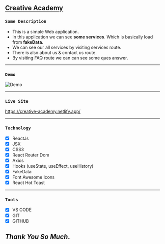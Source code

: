## [Creative Academy](https://creative-academy.netlify.app/)

### `Some Description`

- This is a simple Web application.
- In this application we can see **some services**. Which is basically load from **fakeData**.
- We can see our all services by visiting services route.
- There is also about us & contact us route.
- By visiting FAQ route we can can see some ques answer.

---

### `Demo`

<img src="./src/demo.gif" alt="Demo" border="0">

---

### `Live Site`

https://creative-academy.netlify.app/

---

### `Technology`

- [x] ReactJs
- [x] JSX
- [x] CSS3
- [x] React Router Dom
- [x] Axios
- [x] Hooks (useState, useEffect, useHistory)
- [x] FakeData
- [x] Font Awesome Icons
- [x] React Hot Toast

---

### `Tools`

- [x] VS CODE
- [x] GIT
- [x] GITHUB

## _Thank You So Much_.
